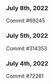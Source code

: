 ### July 8th, 2022

Commit #69245

### July 5th, 2022

Commit #314353


### July 4th, 2022

Commit #72281

